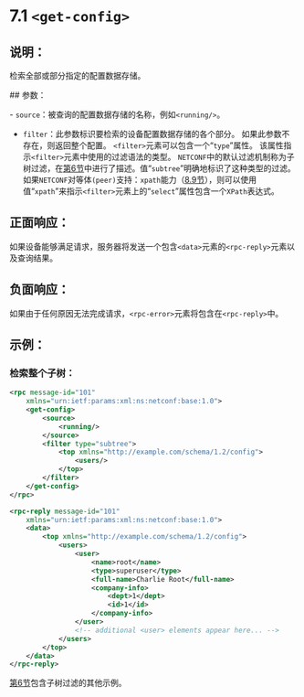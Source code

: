 # 7.1  `<get-config>`

## 说明：

检索全部或部分指定的配置数据存储。

## 参数：

- `source`：被查询的配置数据存储的名称，例如`<running/>`。
- `filter`：此参数标识要检索的设备配置数据存储的各个部分。 如果此参数不存在，则返回整个配置。
`<filter>`元素可以包含一个“`type`”属性。 该属性指示`<filter>`元素中使用的过滤语法的类型。 `NETCONF`中的默认过滤机制称为子树过滤，在[第6节](https://tools.ietf.org/html/rfc6241#section-6)中进行了描述。值“`subtree`”明确地标识了这种类型的过滤。
如果`NETCONF`对等体`(peer)`支持：`xpath`能力（[8.9节](https://tools.ietf.org/html/rfc6241#section-8.9)），则可以使用值“`xpath`”来指示`<filter>`元素上的“`select`”属性包含一个`XPath`表达式。

## 正面响应：

如果设备能够满足请求，服务器将发送一个包含`<data>`元素的`<rpc-reply>`元素以及查询结果。

## 负面响应：
如果由于任何原因无法完成请求，`<rpc-error>`元素将包含在`<rpc-reply>`中。

## 示例：

### 检索整个<users>子树：

```xml
<rpc message-id="101"
    xmlns="urn:ietf:params:xml:ns:netconf:base:1.0">
    <get-config>
        <source>
            <running/>
        </source>
        <filter type="subtree">
            <top xmlns="http://example.com/schema/1.2/config">
                <users/>
            </top>
        </filter>
    </get-config>
</rpc>

<rpc-reply message-id="101"
    xmlns="urn:ietf:params:xml:ns:netconf:base:1.0">
    <data>
        <top xmlns="http://example.com/schema/1.2/config">
            <users>
                <user>
                    <name>root</name>
                    <type>superuser</type>
                    <full-name>Charlie Root</full-name>
                    <company-info>
                        <dept>1</dept>
                        <id>1</id>
                    </company-info>
                </user>
                <!-- additional <user> elements appear here... -->
            </users>
        </top>
    </data>
</rpc-reply>
```

[第6节](https://tools.ietf.org/html/rfc6241#section-6)包含子树过滤的其他示例。
